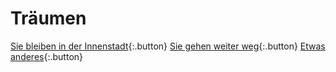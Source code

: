 <link rel="stylesheet" href="/Buchstadt-Leipzig/css/style.css">

# Träumen

[Sie bleiben in der Innenstadt](z_ak.html){:.button}
[Sie gehen weiter weg](z_sh.html){:.button}
[Etwas anderes](z_hb.html){:.button}
